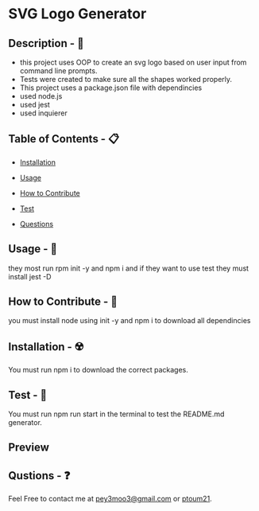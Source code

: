 # SVG Logo Generator

## Description - 💠
* this project uses OOP to create an svg logo based on user input from command line prompts.  
* Tests were created to make sure all the shapes worked properly. 
* This project uses a package.json file with dependincies
* used node.js
* used jest
* used inquierer

## Table of Contents - 📋
* [Installation](#installation---☢️)
* [Usage](#usage---💎)

* [How to Contribute](#how-to-contribute---🍴)

* [Test](#test---🧪)
* [Questions](#qustions---❓)

## Usage - 💎
they most run rpm init -y and npm i and if they want to use test they must install jest -D

## How to Contribute - 🍴
you must install node using init -y and npm i to download all dependincies

## Installation - ☢️
 You must run npm i to download the correct packages.

## Test - 🧪
You must run npm run start in the terminal to test the README.md generator.

## Preview


## Qustions - ❓
Feel Free to contact me at pey3moo3@gmail.com or [ptoum21](https://github.com/ptoum21).